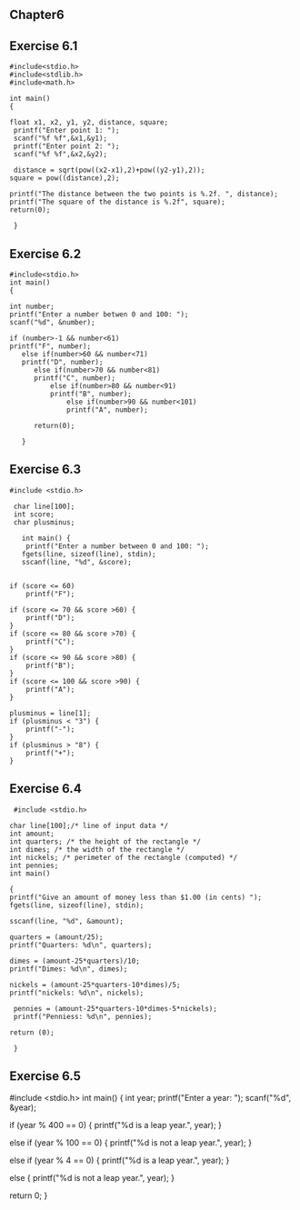 ## Chapter6
## Exercise 6.1

    #include<stdio.h> 
    #include<stdlib.h> 
    #include<math.h>
    
    int main()
    {
    
    float x1, x2, y1, y2, distance, square;
     printf("Enter point 1: "); 
     scanf("%f %f",&x1,&y1);
     printf("Enter point 2: ");
     scanf("%f %f",&x2,&y2);

     distance = sqrt(pow((x2-x1),2)+pow((y2-y1),2));
    square = pow((distance),2);

    printf("The distance between the two points is %.2f. ", distance);
    printf("The square of the distance is %.2f", square);
    return(0);

     }

##  Exercise 6.2

    #include<stdio.h> 
    int main()
    {

    int number;
    printf("Enter a number betwen 0 and 100: "); 
    scanf("%d", &number);

    if (number>-1 && number<61)
    printf("F", number);
       else if(number>60 && number<71)
       printf("D", number);
          else if(number>70 && number<81)
          printf("C", number);
              else if(number>80 && number<91)
              printf("B", number);
                  else if(number>90 && number<101)
                  printf("A", number);
 
          return(0);
 
       }

## Exercise 6.3 

    #include <stdio.h>

     char line[100];             
     int score;
     char plusminus;

       int main() {
        printf("Enter a number between 0 and 100: ");     
       fgets(line, sizeof(line), stdin);
       sscanf(line, "%d", &score);


    if (score <= 60) 
        printf("F");
    
    if (score <= 70 && score >60) {
        printf("D");
    }
    if (score <= 80 && score >70) {
        printf("C");
    }
    if (score <= 90 && score >80) {
        printf("B");
    }
    if (score <= 100 && score >90) {
        printf("A");
    }

    plusminus = line[1];
    if (plusminus < "3") {
        printf("-");
    }
    if (plusminus > "8") {
        printf("+");
    }

## Exercise 6.4

     #include <stdio.h>

    char line[100];/* line of input data */
    int amount;
    int quarters; /* the height of the rectangle */
    int dimes; /* the width of the rectangle */
    int nickels; /* perimeter of the rectangle (computed) */
    int pennies;
    int main()
    
    {
    printf("Give an amount of money less than $1.00 (in cents) ");
    fgets(line, sizeof(line), stdin);

    sscanf(line, "%d", &amount);
   
    quarters = (amount/25);
    printf("Quarters: %d\n", quarters);

    dimes = (amount-25*quarters)/10;
    printf("Dimes: %d\n", dimes);

    nickels = (amount-25*quarters-10*dimes)/5;
    printf("nickels: %d\n", nickels);

     pennies = (amount-25*quarters-10*dimes-5*nickels);
     printf("Penniess: %d\n", pennies);
     
    return (0);
 
     }
     
 ## Exercise 6.5

#include <stdio.h>
int main() {
   int year;
   printf("Enter a year: ");
   scanf("%d", &year);

  
   if (year % 400 == 0) {
      printf("%d is a leap year.", year);
   }
  
   else if (year % 100 == 0) {
      printf("%d is not a leap year.", year);
   }

   else if (year % 4 == 0) {
      printf("%d is a leap year.", year);
   }
  
   else {
      printf("%d is not a leap year.", year);
   }

   return 0;
}



